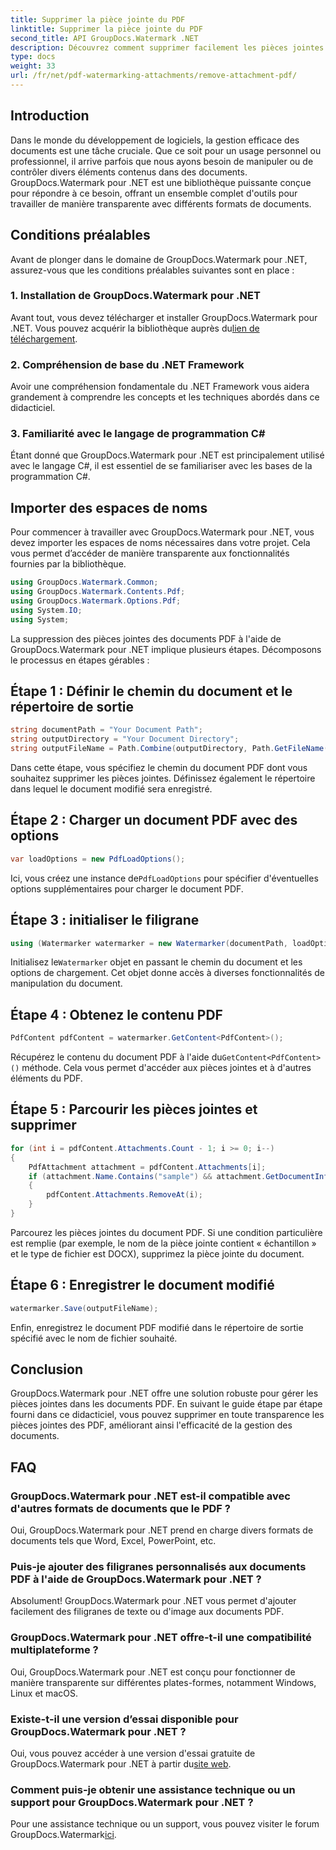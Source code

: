 ```yaml
---
title: Supprimer la pièce jointe du PDF
linktitle: Supprimer la pièce jointe du PDF
second_title: API GroupDocs.Watermark .NET
description: Découvrez comment supprimer facilement les pièces jointes des documents PDF à l'aide de GroupDocs.Watermark pour .NET. Améliorez l’efficacité de votre gestion documentaire.
type: docs
weight: 33
url: /fr/net/pdf-watermarking-attachments/remove-attachment-pdf/
---
```

## Introduction
Dans le monde du développement de logiciels, la gestion efficace des documents est une tâche cruciale. Que ce soit pour un usage personnel ou professionnel, il arrive parfois que nous ayons besoin de manipuler ou de contrôler divers éléments contenus dans des documents. GroupDocs.Watermark pour .NET est une bibliothèque puissante conçue pour répondre à ce besoin, offrant un ensemble complet d'outils pour travailler de manière transparente avec différents formats de documents.
## Conditions préalables
Avant de plonger dans le domaine de GroupDocs.Watermark pour .NET, assurez-vous que les conditions préalables suivantes sont en place :
### 1. Installation de GroupDocs.Watermark pour .NET
 Avant tout, vous devez télécharger et installer GroupDocs.Watermark pour .NET. Vous pouvez acquérir la bibliothèque auprès du[lien de téléchargement](https://releases.groupdocs.com/Watermark/net/).
### 2. Compréhension de base du .NET Framework
Avoir une compréhension fondamentale du .NET Framework vous aidera grandement à comprendre les concepts et les techniques abordés dans ce didacticiel.
### 3. Familiarité avec le langage de programmation C#
Étant donné que GroupDocs.Watermark pour .NET est principalement utilisé avec le langage C#, il est essentiel de se familiariser avec les bases de la programmation C#.

## Importer des espaces de noms
Pour commencer à travailler avec GroupDocs.Watermark pour .NET, vous devez importer les espaces de noms nécessaires dans votre projet. Cela vous permet d’accéder de manière transparente aux fonctionnalités fournies par la bibliothèque.

```csharp
using GroupDocs.Watermark.Common;
using GroupDocs.Watermark.Contents.Pdf;
using GroupDocs.Watermark.Options.Pdf;
using System.IO;
using System;
```
La suppression des pièces jointes des documents PDF à l'aide de GroupDocs.Watermark pour .NET implique plusieurs étapes. Décomposons le processus en étapes gérables :
## Étape 1 : Définir le chemin du document et le répertoire de sortie
```csharp
string documentPath = "Your Document Path";
string outputDirectory = "Your Document Directory";
string outputFileName = Path.Combine(outputDirectory, Path.GetFileName(documentPath));
```
Dans cette étape, vous spécifiez le chemin du document PDF dont vous souhaitez supprimer les pièces jointes. Définissez également le répertoire dans lequel le document modifié sera enregistré.
## Étape 2 : Charger un document PDF avec des options
```csharp
var loadOptions = new PdfLoadOptions();
```
 Ici, vous créez une instance de`PdfLoadOptions` pour spécifier d'éventuelles options supplémentaires pour charger le document PDF.
## Étape 3 : initialiser le filigrane
```csharp
using (Watermarker watermarker = new Watermarker(documentPath, loadOptions))
```
 Initialisez le`Watermarker` objet en passant le chemin du document et les options de chargement. Cet objet donne accès à diverses fonctionnalités de manipulation du document.
## Étape 4 : Obtenez le contenu PDF
```csharp
PdfContent pdfContent = watermarker.GetContent<PdfContent>();
```
 Récupérez le contenu du document PDF à l'aide du`GetContent<PdfContent>()` méthode. Cela vous permet d'accéder aux pièces jointes et à d'autres éléments du PDF.
## Étape 5 : Parcourir les pièces jointes et supprimer
```csharp
for (int i = pdfContent.Attachments.Count - 1; i >= 0; i--)
{
    PdfAttachment attachment = pdfContent.Attachments[i];
    if (attachment.Name.Contains("sample") && attachment.GetDocumentInfo().FileType == FileType.DOCX)
    {
        pdfContent.Attachments.RemoveAt(i);
    }
}
```
Parcourez les pièces jointes du document PDF. Si une condition particulière est remplie (par exemple, le nom de la pièce jointe contient « échantillon » et le type de fichier est DOCX), supprimez la pièce jointe du document.
## Étape 6 : Enregistrer le document modifié
```csharp
watermarker.Save(outputFileName);
```
Enfin, enregistrez le document PDF modifié dans le répertoire de sortie spécifié avec le nom de fichier souhaité.

## Conclusion
GroupDocs.Watermark pour .NET offre une solution robuste pour gérer les pièces jointes dans les documents PDF. En suivant le guide étape par étape fourni dans ce didacticiel, vous pouvez supprimer en toute transparence les pièces jointes des PDF, améliorant ainsi l'efficacité de la gestion des documents.
## FAQ
### GroupDocs.Watermark pour .NET est-il compatible avec d'autres formats de documents que le PDF ?
Oui, GroupDocs.Watermark pour .NET prend en charge divers formats de documents tels que Word, Excel, PowerPoint, etc.
### Puis-je ajouter des filigranes personnalisés aux documents PDF à l'aide de GroupDocs.Watermark pour .NET ?
Absolument! GroupDocs.Watermark pour .NET vous permet d'ajouter facilement des filigranes de texte ou d'image aux documents PDF.
### GroupDocs.Watermark pour .NET offre-t-il une compatibilité multiplateforme ?
Oui, GroupDocs.Watermark pour .NET est conçu pour fonctionner de manière transparente sur différentes plates-formes, notamment Windows, Linux et macOS.
### Existe-t-il une version d’essai disponible pour GroupDocs.Watermark pour .NET ?
 Oui, vous pouvez accéder à une version d'essai gratuite de GroupDocs.Watermark pour .NET à partir du[site web](https://releases.groupdocs.com/).
### Comment puis-je obtenir une assistance technique ou un support pour GroupDocs.Watermark pour .NET ?
 Pour une assistance technique ou un support, vous pouvez visiter le forum GroupDocs.Watermark[ici](https://forum.groupdocs.com/c/watermark/19).